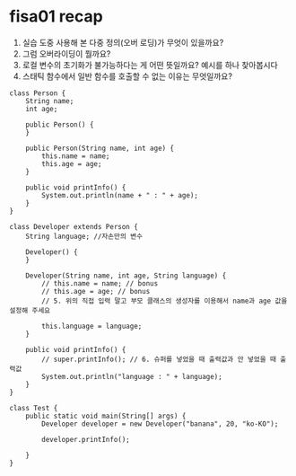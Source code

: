 # fisa01 recap

1. 실습 도중 사용해 본 다중 정의(오버 로딩)가 무엇이 있을까요? 
2. 그럼 오버라이딩이 뭘까요?
3. 로컬 변수의 초기화가 불가능하다는 게 어떤 뜻일까요? 예시를 하나 찾아봅시다
4. 스태틱 함수에서 일반 함수를 호출할 수 없는 이유는 무엇일까요?

```
class Person {
	String name;
	int age;

	public Person() {
	}

	public Person(String name, int age) {
		this.name = name;
		this.age = age;
	}

	public void printInfo() {
		System.out.println(name + " : " + age);
	}
}

class Developer extends Person {
	String language; //자손만의 변수

	Developer() {
	}

	Developer(String name, int age, String language) {
		// this.name = name; // bonus
		// this.age = age; // bonus
		// 5. 위의 직접 입력 말고 부모 클래스의 생성자를 이용해서 name과 age 값을 설정해 주세요

		this.language = language;
	}

	public void printInfo() {
		// super.printInfo(); // 6. 슈퍼를 넣었을 때 출력값과 안 넣었을 때 출력값
		System.out.println("language : " + language);
	}
}

class Test {
	public static void main(String[] args) {
		Developer developer = new Developer("banana", 20, "ko-KO");

		developer.printInfo();

	}
}
```
